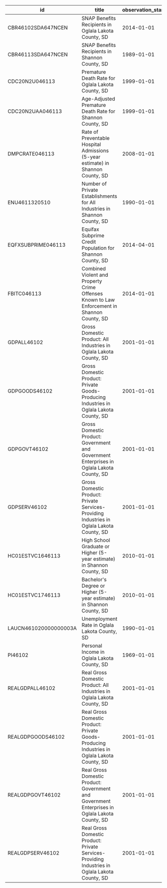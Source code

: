 | id                    | title                                                                                          | observation_start   | observation_end   |
|-----------------------|------------------------------------------------------------------------------------------------|---------------------|-------------------|
| CBR46102SDA647NCEN    | SNAP Benefits Recipients in Oglala Lakota County, SD                                           | 2014-01-01          | 2020-01-01        |
| CBR46113SDA647NCEN    | SNAP Benefits Recipients in Shannon County, SD                                                 | 1989-01-01          | 2013-01-01        |
| CDC20N2U046113        | Premature Death Rate for Oglala Lakota County, SD                                              | 1999-01-01          | 2020-01-01        |
| CDC20N2UAA046113      | Age-Adjusted Premature Death Rate for Shannon County, SD                                       | 1999-01-01          | 2020-01-01        |
| DMPCRATE046113        | Rate of Preventable Hospital Admissions (5-year estimate) in Shannon County, SD                | 2008-01-01          | 2015-01-01        |
| ENU4611320510         | Number of Private Establishments for All Industries in Shannon County, SD                      | 1990-01-01          | 2015-10-01        |
| EQFXSUBPRIME046113    | Equifax Subprime Credit Population for Shannon County, SD                                      | 2014-04-01          | 2015-10-01        |
| FBITC046113           | Combined Violent and Property Crime Offenses Known to Law Enforcement in Shannon County, SD    | 2014-01-01          | 2016-01-01        |
| GDPALL46102           | Gross Domestic Product: All Industries in Oglala Lakota County, SD                             | 2001-01-01          | 2021-01-01        |
| GDPGOODS46102         | Gross Domestic Product: Private Goods-Producing Industries in Oglala Lakota County, SD         | 2001-01-01          | 2021-01-01        |
| GDPGOVT46102          | Gross Domestic Product: Government and Government Enterprises in Oglala Lakota County, SD      | 2001-01-01          | 2021-01-01        |
| GDPSERV46102          | Gross Domestic Product: Private Services-Providing Industries in Oglala Lakota County, SD      | 2001-01-01          | 2021-01-01        |
| HC01ESTVC1646113      | High School Graduate or Higher (5-year estimate) in Shannon County, SD                         | 2010-01-01          | 2014-01-01        |
| HC01ESTVC1746113      | Bachelor's Degree or Higher (5-year estimate) in Shannon County, SD                            | 2010-01-01          | 2014-01-01        |
| LAUCN461020000000003A | Unemployment Rate in Oglala Lakota County, SD                                                  | 1990-01-01          | 2021-01-01        |
| PI46102               | Personal Income in Oglala Lakota County, SD                                                    | 1969-01-01          | 2021-01-01        |
| REALGDPALL46102       | Real Gross Domestic Product: All Industries in Oglala Lakota County, SD                        | 2001-01-01          | 2021-01-01        |
| REALGDPGOODS46102     | Real Gross Domestic Product: Private Goods-Producing Industries in Oglala Lakota County, SD    | 2001-01-01          | 2021-01-01        |
| REALGDPGOVT46102      | Real Gross Domestic Product: Government and Government Enterprises in Oglala Lakota County, SD | 2001-01-01          | 2021-01-01        |
| REALGDPSERV46102      | Real Gross Domestic Product: Private Services-Providing Industries in Oglala Lakota County, SD | 2001-01-01          | 2021-01-01        |